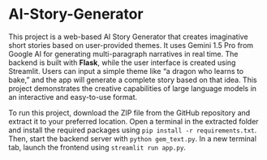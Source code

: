 # AI-Story-Generator

This project is a web-based AI Story Generator that creates imaginative short stories based on user-provided themes. It uses Gemini 1.5 Pro from Google AI for generating multi-paragraph narratives in real time. The backend is built with **Flask**, while the user interface is created using Streamlit. Users can input a simple theme like “a dragon who learns to bake,” and the app will generate a complete story based on that idea. This project demonstrates the creative capabilities of large language models in an interactive and easy-to-use format.

To run this project, download the ZIP file from the GitHub repository and extract it to your preferred location. Open a terminal in the extracted folder and install the required packages using `pip install -r requirements.txt`. Then, start the backend server with `python gem_text.py`. In a new terminal tab, launch the frontend using `streamlit run app.py`.

